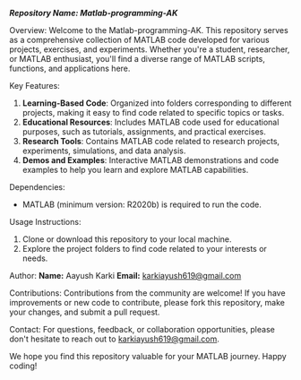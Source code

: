 ***Repository Name: Matlab-programming-AK***

Overview:
Welcome to the Matlab-programming-AK. This repository serves as a comprehensive collection of MATLAB code developed for various projects, exercises, and experiments. Whether you're a student, researcher, or MATLAB enthusiast, you'll find a diverse range of MATLAB scripts, functions, and applications here.


Key Features:
1. **Learning-Based Code**: Organized into folders corresponding to different projects, making it easy to find code related to specific topics or tasks.
2. **Educational Resources**: Includes MATLAB code used for educational purposes, such as tutorials, assignments, and practical exercises.
3. **Research Tools**: Contains MATLAB code related to research projects, experiments, simulations, and data analysis.
4. **Demos and Examples**: Interactive MATLAB demonstrations and code examples to help you learn and explore MATLAB capabilities.


Dependencies:
- MATLAB (minimum version: R2020b) is required to run the code.

Usage Instructions:
1. Clone or download this repository to your local machine.
2. Explore the project folders to find code related to your interests or needs.


Author:
**Name:** Aayush Karki
**Email:** karkiayush619@gmail.com


Contributions:
Contributions from the community are welcome! If you have improvements or new code to contribute, please fork this repository, make your changes, and submit a pull request.

Contact:
For questions, feedback, or collaboration opportunities, please don't hesitate to reach out to karkiayush619@gmail.com.

We hope you find this repository valuable for your MATLAB journey. Happy coding!
